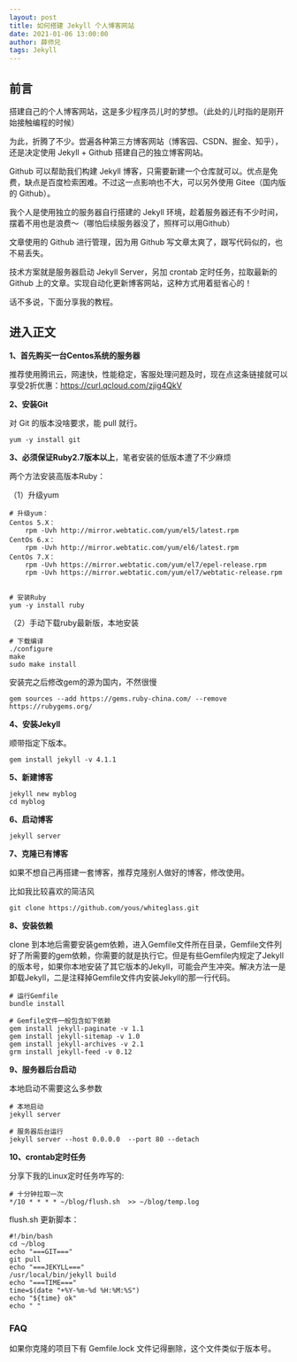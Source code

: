 ```yaml
---
layout: post
title: 如何搭建 Jekyll 个人博客网站
date: 2021-01-06 13:00:00
author: 薛师兄
tags: Jekyll
---
```


## 前言

搭建自己的个人博客网站，这是多少程序员儿时的梦想。（此处的儿时指的是刚开始接触编程的时候）

为此，折腾了不少。尝遍各种第三方博客网站（博客园、CSDN、掘金、知乎），还是决定使用 Jekyll + Github 搭建自己的独立博客网站。

Github 可以帮助我们构建 Jekyll 博客，只需要新建一个仓库就可以。优点是免费，缺点是百度检索困难。不过这一点影响也不大，可以另外使用 Gitee（国内版的 Github）。

我个人是使用独立的服务器自行搭建的 Jekyll 环境，趁着服务器还有不少时间，摆着不用也是浪费～（哪怕后续服务器没了，照样可以用Github）

文章使用的 Github 进行管理，因为用 Github 写文章太爽了，跟写代码似的，也不易丢失。

技术方案就是服务器启动 Jekyll Server，另加 crontab 定时任务，拉取最新的 Github 上的文章。实现自动化更新博客网站，这种方式用着挺省心的！

话不多说，下面分享我的教程。

## 进入正文

**1、首先购买一台Centos系统的服务器**

推荐使用腾讯云，网速快，性能稳定，客服处理问题及时，现在点这条链接就可以享受2折优惠：<https://curl.qcloud.com/zjig4QkV>

**2、安装Git**

对 Git 的版本没啥要求，能 pull 就行。

```shell
yum -y install git
```

**3、必须保证Ruby2.7版本以上**，笔者安装的低版本遭了不少麻烦

两个方法安装高版本Ruby：

（1）升级yum

```shell
# 升级yum：
Centos 5.X：
    rpm -Uvh http://mirror.webtatic.com/yum/el5/latest.rpm
CentOs 6.x：
    rpm -Uvh http://mirror.webtatic.com/yum/el6/latest.rpm
CentOs 7.X：
    rpm -Uvh https://mirror.webtatic.com/yum/el7/epel-release.rpm
    rpm -Uvh https://mirror.webtatic.com/yum/el7/webtatic-release.rpm
    
    
# 安装Ruby
yum -y install ruby
```

（2）手动下载ruby最新版，本地安装

```shell
# 下载编译
./configure
make
sudo make install
```

安装完之后修改gem的源为国内，不然很慢

```shell
gem sources --add https://gems.ruby-china.com/ --remove https://rubygems.org/
```

**4、安装Jekyll**

顺带指定下版本。

```shell
gem install jekyll -v 4.1.1
```

**5、新建博客**

```shell
jekyll new myblog
cd myblog
```

**6、启动博客**

```shell
jekyll server
```

**7、克隆已有博客**

如果不想自己再搭建一套博客，推荐克隆别人做好的博客，修改使用。

比如我比较喜欢的简洁风

```shell
git clone https://github.com/yous/whiteglass.git
```

**8、安装依赖**

clone 到本地后需要安装gem依赖，进入Gemfile文件所在目录，Gemfile文件列好了所需要的gem依赖，你需要的就是执行它。但是有些Gemfile内规定了Jekyll的版本号，如果你本地安装了其它版本的Jekyll，可能会产生冲突。解决方法一是卸载Jekyll，二是注释掉Gemfile文件内安装Jekyll的那一行代码。

```shell
# 运行Gemfile
bundle install

# Gemfile文件一般包含如下依赖
gem install jekyll-paginate -v 1.1
gem install jekyll-sitemap -v 1.0
gem install jekyll-archives -v 2.1
grm install jekyll-feed -v 0.12
```

**9、服务器后台启动**

本地启动不需要这么多参数

```shell
# 本地启动
jekyll server

# 服务器后台运行
jekyll server --host 0.0.0.0  --port 80 --detach
```

**10、crontab定时任务**

分享下我的Linux定时任务咋写的:
```shell
# 十分钟拉取一次
*/10 * * * * ~/blog/flush.sh  >> ~/blog/temp.log
```
flush.sh 更新脚本：
```shell
#!/bin/bash
cd ~/blog
echo "===GIT==="
git pull 
echo "===JEKYLL==="
/usr/local/bin/jekyll build
echo "===TIME==="
time=$(date "+%Y-%m-%d %H:%M:%S")
echo "${time} ok"
echo " "
```

### FAQ

如果你克隆的项目下有 Gemfile.lock 文件记得删除，这个文件类似于版本号。
